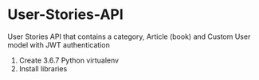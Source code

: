 # User-Stories-API
User Stories API that contains a category, Article (book) and Custom User model with JWT authentication

1. Create 3.6.7 Python virtualenv
2. Install libraries
